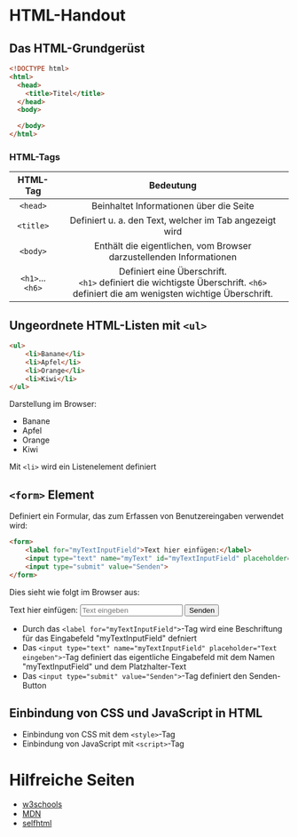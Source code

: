 # HTML-Handout

## Das HTML-Grundgerüst
```html
<!DOCTYPE html>
<html>
  <head>
    <title>Titel</title>
  </head>
  <body>

  </body>
</html>
```
### HTML-Tags
|     HTML-Tag    |                                                               Bedeutung                                                              |
|:---------------:|:------------------------------------------------------------------------------------------------------------------------------------:|
|     `<head>`    |                                                Beinhaltet Informationen über die Seite                                               |
|    `<title>`    |                                        Definiert u. a. den Text, welcher im Tab angezeigt wird                                       |
|     `<body>`    |                                  Enthält die eigentlichen, vom Browser darzustellenden Informationen                                 |
| `<h1>`...`<h6>` | Definiert eine Überschrift.<br> `<h1>` definiert die wichtigste Überschrift. `<h6>` definiert die am wenigsten wichtige Überschrift. |

## Ungeordnete HTML-Listen mit `<ul>` 
```html
<ul>
    <li>Banane</li>
    <li>Apfel</li>
    <li>Orange</li>
    <li>Kiwi</li>
</ul>
```
Darstellung im Browser:
<ul>
    <li>Banane</li>
    <li>Apfel</li>
    <li>Orange</li>
    <li>Kiwi</li>
</ul>

Mit `<li>` wird ein Listenelement definiert

## `<form>` Element
Definiert ein Formular, das zum Erfassen von Benutzereingaben verwendet wird:
```html
<form>
    <label for="myTextInputField">Text hier einfügen:</label>
    <input type="text" name="myText" id="myTextInputField" placeholder="Text eingeben">
    <input type="submit" value="Senden">
</form>
```
Dies sieht wie folgt im Browser aus:

<form>
    <label for="myTextInputField">Text hier einfügen:</label>
    <input type="text" name="myText" id="myTextInputField" placeholder="Text eingeben">
    <input type="submit" value="Senden">
</form>

* Durch das `<label for="myTextInputField">`-Tag wird eine Beschriftung für das Eingabefeld "myTextInputField" defniert
* Das `<input type="text" name="myTextInputField" placeholder="Text eingeben">`-Tag definiert das eigentliche Eingabefeld mit dem Namen "myTextInputField" und dem Platzhalter-Text
* Das `<input type="submit" value="Senden">`-Tag definiert den Senden-Button

## Einbindung von CSS und JavaScript in HTML
* Einbindung von CSS mit dem `<style>`-Tag
* Einbindung von JavaScript mit `<script>`-Tag

# Hilfreiche Seiten
* [w3schools](https://www.w3schools.com/)
* [MDN](https://developer.mozilla.org/de/)
* [selfhtml](https://wiki.selfhtml.org/)
